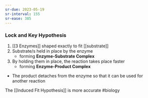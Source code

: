 ```yaml
---
sr-due: 2023-05-19
sr-interval: 155
sr-ease: 385
---
```

### Lock and Key Hypothesis
1. [[3 Enzymes]] shaped exactly to fit [[substrate]]
2. Substrate/s held in place by the enzyme
	- forming **Enzyme-Substrate Complex**
3. By holding them in place, the reaction takes place faster
	- forming **Enzyme-Product Complex**
- The product detaches from the enzyme so that it can be used for another reaction

The [[Induced Fit Hypothesis]] is more accurate
#biology 

